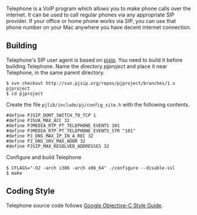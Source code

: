 Telephone is a VoIP program which allows you to make phone calls over
the internet. It can be used to call regular phones via any
appropriate SIP provider. If your office or home phone works via SIP,
you can use that phone number on your Mac anywhere you have decent
internet connection.

Building
--------

Telephone's SIP user agent is based on [pjsip][]. You need to build it
before building Telephone. Name the directory _pjproject_ and place it
near Telephone, in the same parent directory.

  [pjsip]: http://www.pjsip.org/

    $ svn checkout http://svn.pjsip.org/repos/pjproject/branches/1.x pjproject
    $ cd pjproject

Create the file `pjlib/include/pj/config_site.h` with the following
contents.

    #define PJSIP_DONT_SWITCH_TO_TCP 1
    #define PJSUA_MAX_ACC 32
    #define PJMEDIA_RTP_PT_TELEPHONE_EVENTS 101
    #define PJMEDIA_RTP_PT_TELEPHONE_EVENTS_STR "101"
    #define PJ_DNS_MAX_IP_IN_A_REC 32
    #define PJ_DNS_SRV_MAX_ADDR 32
    #define PJSIP_MAX_RESOLVED_ADDRESSES 32

Configure and build Telephone    

    $ CFLAGS="-O2 -arch i386 -arch x86_64" ./configure --disable-ssl
    $ make

Coding Style
------------

Telephone source code follows [Google Objective-C Style Guide][coding_style].

  [coding_style]: http://google-styleguide.googlecode.com/svn/trunk/objcguide.xml
